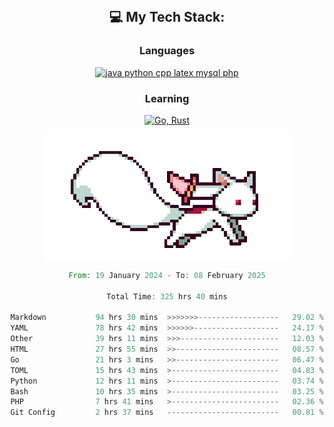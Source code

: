 
<div align="center">
<br>

## 💻 My Tech Stack:

### Languages

[![java python cpp latex mysql php](https://skillicons.dev/icons?i=java,python,cpp,latex,mysql,php)](https://skillicons.dev)

### Learning

[![Go, Rust](https://skillicons.dev/icons?i=go,rust)](https://skillicons.dev)

<center>

<img src="kyubey.gif" alt="Alt-Text" title="" >

</center>


<!--START_SECTION:waka-->

```rust
From: 19 January 2024 - To: 08 February 2025

Total Time: 325 hrs 40 mins

Markdown           94 hrs 30 mins  >>>>>>>------------------   29.02 %
YAML               78 hrs 42 mins  >>>>>>-------------------   24.17 %
Other              39 hrs 11 mins  >>>----------------------   12.03 %
HTML               27 hrs 55 mins  >>-----------------------   08.57 %
Go                 21 hrs 3 mins   >>-----------------------   06.47 %
TOML               15 hrs 43 mins  >------------------------   04.83 %
Python             12 hrs 11 mins  >------------------------   03.74 %
Bash               10 hrs 35 mins  >------------------------   03.25 %
PHP                7 hrs 41 mins   >------------------------   02.36 %
Git Config         2 hrs 37 mins   -------------------------   00.81 %
```

<!--END_SECTION:waka-->

